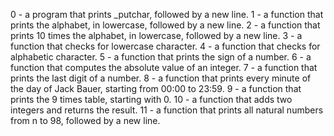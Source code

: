 0 - a program that prints _putchar, followed by a new line.
1 - a function that prints the alphabet, in lowercase, followed by a new line.
2 - a function that prints 10 times the alphabet, in lowercase, followed by a new line.
3 - a function that checks for lowercase character.
4 -  a function that checks for alphabetic character.
5 -  a function that prints the sign of a number.
6 - a function that computes the absolute value of an integer.
7 - a function that prints the last digit of a number.
8 -  a function that prints every minute of the day of Jack Bauer, starting from 00:00 to 23:59.
9 - a function that prints the 9 times table, starting with 0.
10 - a function that adds two integers and returns the result.
11 - a function that prints all natural numbers from n to 98, followed by a new line. 

